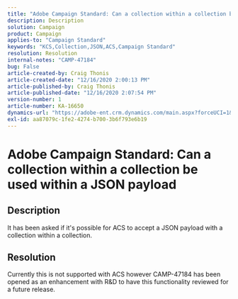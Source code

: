 ```yaml
---
title: "Adobe Campaign Standard: Can a collection within a collection be used within a JSON payload"
description: Description
solution: Campaign
product: Campaign
applies-to: "Campaign Standard"
keywords: "KCS,Collection,JSON,ACS,Campaign Standard"
resolution: Resolution
internal-notes: "CAMP-47184"
bug: False
article-created-by: Craig Thonis
article-created-date: "12/16/2020 2:00:13 PM"
article-published-by: Craig Thonis
article-published-date: "12/16/2020 2:07:54 PM"
version-number: 1
article-number: KA-16650
dynamics-url: "https://adobe-ent.crm.dynamics.com/main.aspx?forceUCI=1&pagetype=entityrecord&etn=knowledgearticle&id=427fb3fd-a63f-eb11-a813-000d3a3038a2"
exl-id: aa87079c-1fe2-4274-b700-3b6f793e6b19
---
```

# Adobe Campaign Standard: Can a collection within a collection be used within a JSON payload

## Description

It has been asked if it's possible for ACS to accept a JSON payload with a collection within a collection.

## Resolution

Currently this is not supported with ACS however CAMP-47184 has been opened as an enhancement with R&D to have this functionality reviewed for a future release.
